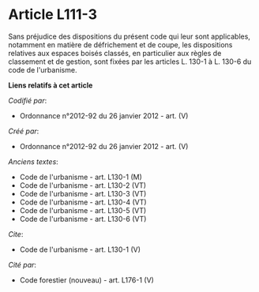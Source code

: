 # Article L111-3

Sans préjudice des dispositions du présent code qui leur sont applicables, notamment en matière de défrichement et de coupe,
les dispositions relatives aux espaces boisés classés, en particulier aux règles de classement et de gestion, sont fixées par
les articles L. 130-1 à L. 130-6 du code de l'urbanisme.

**Liens relatifs à cet article**

_Codifié par_:

  - Ordonnance n°2012-92 du 26 janvier 2012 - art. (V)

_Créé par_:

  - Ordonnance n°2012-92 du 26 janvier 2012 - art. (V)

_Anciens textes_:

  - Code de l'urbanisme - art. L130-1 (M)
  - Code de l'urbanisme - art. L130-2 (VT)
  - Code de l'urbanisme - art. L130-3 (VT)
  - Code de l'urbanisme - art. L130-4 (VT)
  - Code de l'urbanisme - art. L130-5 (VT)
  - Code de l'urbanisme - art. L130-6 (VT)

_Cite_:

  - Code de l'urbanisme - art. L130-1 (V)

_Cité par_:

  - Code forestier (nouveau) - art. L176-1 (V)
